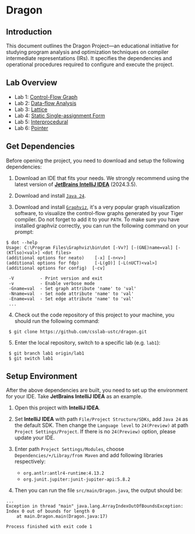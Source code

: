 # Dragon

## Introduction
This document outlines the Dragon Project—an educational initiative for studying 
program analysis and optimization techniques on compiler intermediate representations 
(IRs). It specifies the dependencies and operational procedures required to 
configure and execute the project.

## Lab Overview
- Lab 1: [Control-Flow Graph](https://github.com/csslab-ustc/dragon/tree/lab1)
- Lab 2: [Data-flow Analysis](https://github.com/csslab-ustc/dragon/tree/lab2)
- Lab 3: [Lattice]()
- Lab 4: [Static Single-assignment Form]()
- Lab 5: [Interprocedural]()
- Lab 6: [Pointer]()

## Get Dependencies
Before opening the project, you need to download and setup the following dependencies:

1. Download an IDE that fits your needs. We strongly recommend using the latest version of [__JetBrains IntelliJ IDEA__](https://www.jetbrains.com/idea/) (2024.3.5).

2. Download and install [`Java 24`](https://openjdk.org/projects/jdk/24/). 
   
3. Download and install [`Graphviz`](https://graphviz.org/), it's a very popular graph visualization software, to visualize the control-flow graphs generated by your Tiger compiler. Do not forget to add it to your `PATH`. To make sure you have installed graphviz correctly, you can run the following command on your prompt:
```
$ dot --help
Usage: C:\Program Files\Graphviz\bin\dot [-Vv?] [-(GNE)name=val] [-(KTlso)<val>] <dot files>
(additional options for neato)    [-x] [-n<v>]
(additional options for fdp)      [-L(gO)] [-L(nUCT)<val>]
(additional options for config)  [-cv]

 -V          - Print version and exit
 -v          - Enable verbose mode
 -Gname=val  - Set graph attribute 'name' to 'val'
 -Nname=val  - Set node attribute 'name' to 'val'
 -Ename=val  - Set edge attribute 'name' to 'val'
 ...
```

4. Check out the code repository of this project to your machine, you should run the following command:
```
 $ git clone https://github.com/csslab-ustc/dragon.git
```
5. Enter the local repository, switch to a specific lab (e.g. `lab1`):
```
 $ git branch lab1 origin/lab1
 $ git switch lab1
```


## Setup Environment
After the above dependencies are built, you need to set up the environment for your IDE. Take __JetBrains IntelliJ IDEA__ as an example.

1. Open this project with __IntelliJ IDEA__.
   
2. Set __IntelliJ IDEA__ with path `File/Project Structure/SDKs`, add `Java 24` as the default SDK. Then change the `Language level` to `24(Preview)` at path `Project Settings/Project`. If there is no `24(Preview)` option, please update your IDE.
   
3. Enter path `Project Settings/Modules`, choose `Dependencies/+/Libray/from Maven` and add following libraries respectively:
   * `org.antlr:antlr4-runtime:4.13.2`
   * `org.junit.jupiter:junit-jupiter-api:5.8.2`

4. Then you can run the file `src/main/Dragon.java`, the output should be:
```
...
Exception in thread "main" java.lang.ArrayIndexOutOfBoundsException: Index 0 out of bounds for length 0
	at main.Dragon.main(Dragon.java:17)

Process finished with exit code 1
```